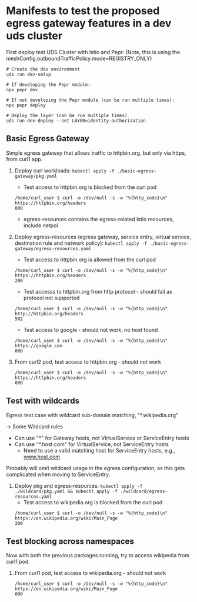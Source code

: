 # Manifests to test the proposed egress gateway features in a dev uds cluster

First deploy test UDS Cluster with Istio and Pepr:
(Note, this is using the meshConfig.outboundTrafficPolicy.mode=REGISTRY_ONLY)
```
# Create the dev environment
uds run dev-setup

# If developing the Pepr module:
npx pepr dev

# If not developing the Pepr module (can be run multiple times):
npx pepr deploy

# Deploy the layer (can be run multiple times)
uds run dev-deploy --set LAYER=identity-authorization
```

## Basic Egress Gateway

Simple egress gateway that allows traffic to httpbin.org, but only via https, from curl1 app.

1. Deploy curl workloads: `kubectl apply -f ./basic-egress-gateway/pkg.yaml`
    * Test access to httpbin.org is blocked from the curl pod
    ```
    /home/curl_user $ curl -o /dev/null -s -w "%{http_code}\n" https://httpbin.org/headers
    000
    ```
    * egress-resources contains the egress-related Istio resources, include netpol

2. Deploy egress-resources (egress gateway, service entry, virtual service, destination rule and network policy): `kubectl apply -f ./basic-egress-gateway/egress-resources.yaml`
    * Test access to httpbin.org is allowed from the curl pod
    ```
    /home/curl_user $ curl -o /dev/null -s -w "%{http_code}\n" https://httpbin.org/headers
    200
    ```

    * Test accesss to httpbin.org from http protocol - should fail as protocol not supported
    ```
    /home/curl_user $ curl -o /dev/null -s -w "%{http_code}\n" http://httpbin.org/headers
    502
    ```

    * Test access to google - should not work, no host found
    ```
    /home/curl_user $ curl -o /dev/null -s -w "%{http_code}\n" https://google.com
    000
    ```

3. From curl2 pod, test access to httpbin.org - should not work
    ```
    /home/curl_user $ curl -o /dev/null -s -w "%{http_code}\n" https://httpbin.org/headers
    000
    ```

## Test with wildcards

Egress test case with wildcard sub-domain matching, "*.wikipedia.org"

-> Some Wildcard rules
* Can use "*" for Gateway hosts, not VirtualService or ServiceEntry hosts
* Can use "*.host.com" for VirtualService, not ServiceEntry hosts
    * Need to use a valid matching host for ServiceEntry hosts, e.g., www.host.com

Probably will omit wildcard usage in the egress configuration, as this gets complicated when moving to ServiceEntry.

1. Deploy pkg and egress-resources: `kubectl apply -f ./wildcard/pkg.yaml && kubectl apply -f ./wildcard/egress-resources.yaml`
    * Test access to wikipedia.org is blocked from the curl pod
    ```
    /home/curl_user $ curl -o /dev/null -s -w "%{http_code}\n" https://en.wikipedia.org/wiki/Main_Page
    200
    ```

## Test blocking across namespaces

Now with both the previous packages running, try to access wikipedia from curl1 pod.

1. From curl1 pod, test access to wikipedia.org - should not work
    ```
    /home/curl_user $ curl -o /dev/null -s -w "%{http_code}\n" https://en.wikipedia.org/wiki/Main_Page
    000
    ```
